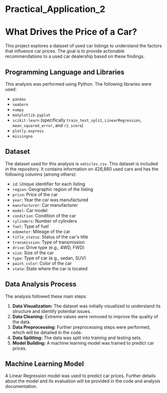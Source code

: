 # Practical_Application_2

# What Drives the Price of a Car?

This project explores a dataset of used car listings to understand the factors that influence car prices.  The goal is to provide actionable recommendations to a used car dealership based on these findings.

## Programming Language and Libraries

This analysis was performed using Python. The following libraries were used:

*   `pandas`
*   `seaborn`
*   `numpy`
*   `matplotlib.pyplot`
*   `scikit-learn` (specifically `train_test_split`, `LinearRegression`, `mean_squared_error`, and `r2_score`)
*   `plotly.express`
*   `missingno`

## Dataset

The dataset used for this analysis is `vehicles.csv`. This dataset is included in the repository. It contains information on 426,880 used cars and has the following columns (among others):

*   `id`: Unique identifier for each listing
*   `region`: Geographic region of the listing
*   `price`: Price of the car
*   `year`: Year the car was manufactured
*   `manufacturer`: Car manufacturer
*   `model`: Car model
*   `condition`: Condition of the car
*   `cylinders`: Number of cylinders
*   `fuel`: Type of fuel
*   `odometer`: Mileage of the car
*   `title_status`: Status of the car's title
*   `transmission`: Type of transmission
*   `drive`: Drive type (e.g., 4WD, FWD)
*   `size`: Size of the car
*   `type`: Type of car (e.g., sedan, SUV)
*   `paint_color`: Color of the car
*   `state`: State where the car is located

## Data Analysis Process

The analysis followed these main steps:

1.  **Data Visualization:** The dataset was initially visualized to understand its structure and identify potential issues.
2.  **Data Cleaning:** Extreme values were removed to improve the quality of the data.
3.  **Data Preprocessing:** Further preprocessing steps were performed, which will be detailed in the code.
4.  **Data Splitting:** The data was split into training and testing sets.
5.  **Model Building:** A machine learning model was trained to predict car prices.

## Machine Learning Model

A Linear Regression model was used to predict car prices.  Further details about the model and its evaluation will be provided in the code and analysis documentation.








